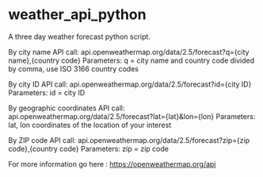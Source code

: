 # weather_api_python
A three day weather forecast python script.

By city name
API call:
api.openweathermap.org/data/2.5/forecast?q={city name},{country code}
Parameters:
q = city name and country code divided by comma, use ISO 3166 country codes

By city ID
API call:
api.openweathermap.org/data/2.5/forecast?id={city ID}
Parameters:
id = city ID

By geographic coordinates
API call:
api.openweathermap.org/data/2.5/forecast?lat={lat}&lon={lon}
Parameters:
lat, lon coordinates of the location of your interest

By ZIP code
API call:
api.openweathermap.org/data/2.5/forecast?zip={zip code},{country code}
Parameters:
zip = zip code


For more information go here : https://openweathermap.org/api
